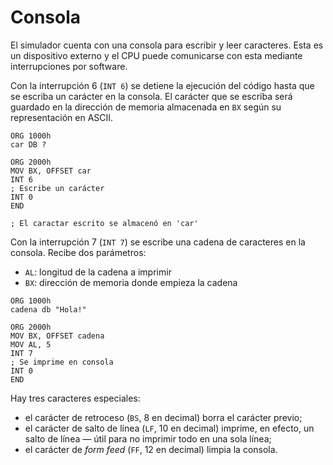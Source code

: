 # Consola

El simulador cuenta con una consola para escribir y leer caracteres. Esta es un dispositivo externo y el CPU puede comunicarse con esta mediante interrupciones por software.

Con la interrupción 6 (`INT 6`) se detiene la ejecución del código hasta que se escriba un carácter en la consola. El carácter que se escriba será guardado en la dirección de memoria almacenada en `BX` según su representación en ASCII.

```vonsim
ORG 1000h
car DB ?

ORG 2000h
MOV BX, OFFSET car
INT 6
; Escribe un carácter
INT 0
END

; El caractar escrito se almacenó en 'car'
```

Con la interrupción 7 (`INT 7`) se escribe una cadena de caracteres en la consola. Recibe dos parámetros:

- `AL`: longitud de la cadena a imprimir
- `BX`: dirección de memoria donde empieza la cadena

```vonsim
ORG 1000h
cadena db "Hola!"

ORG 2000h
MOV BX, OFFSET cadena
MOV AL, 5
INT 7
; Se imprime en consola
INT 0
END
```

Hay tres caracteres especiales:

- el carácter de retroceso (`BS`, 8 en decimal) borra el carácter previo;
- el carácter de salto de línea (`LF`, 10 en decimal) imprime, en efecto, un salto de línea — útil para no imprimir todo en una sola línea;
- el carácter de _form feed_ (`FF`, 12 en decimal) limpia la consola.
